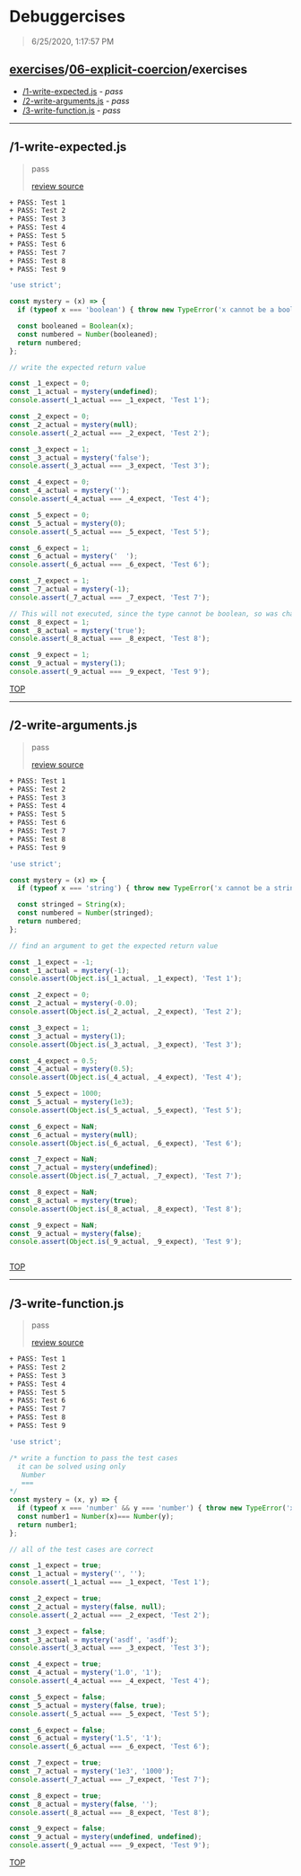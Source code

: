 # Debuggercises 

> 6/25/2020, 1:17:57 PM 

## [exercises](../../README.md)/[06-explicit-coercion](../README.md)/exercises 

- [/1-write-expected.js](#1-write-expectedjs) - _pass_ 
- [/2-write-arguments.js](#2-write-argumentsjs) - _pass_ 
- [/3-write-function.js](#3-write-functionjs) - _pass_ 
---

## /1-write-expected.js 

> pass 
>
> [review source](../../../exercises/06-explicit-coercion/exercises/1-write-expected.js)

```txt
+ PASS: Test 1
+ PASS: Test 2
+ PASS: Test 3
+ PASS: Test 4
+ PASS: Test 5
+ PASS: Test 6
+ PASS: Test 7
+ PASS: Test 8
+ PASS: Test 9
```

```js
'use strict';

const mystery = (x) => {
  if (typeof x === 'boolean') { throw new TypeError('x cannot be a boolean'); }

  const booleaned = Boolean(x);
  const numbered = Number(booleaned);
  return numbered;
};

// write the expected return value

const _1_expect = 0;
const _1_actual = mystery(undefined);
console.assert(_1_actual === _1_expect, 'Test 1');

const _2_expect = 0;
const _2_actual = mystery(null);
console.assert(_2_actual === _2_expect, 'Test 2');

const _3_expect = 1;
const _3_actual = mystery('false');
console.assert(_3_actual === _3_expect, 'Test 3');

const _4_expect = 0;
const _4_actual = mystery('');
console.assert(_4_actual === _4_expect, 'Test 4');

const _5_expect = 0;
const _5_actual = mystery(0);
console.assert(_5_actual === _5_expect, 'Test 5');

const _6_expect = 1;
const _6_actual = mystery('  ');
console.assert(_6_actual === _6_expect, 'Test 6');

const _7_expect = 1;
const _7_actual = mystery(-1);
console.assert(_7_actual === _7_expect, 'Test 7');

// This will not executed, since the type cannot be boolean, so was changed to string
const _8_expect = 1; 
const _8_actual = mystery('true');
console.assert(_8_actual === _8_expect, 'Test 8');

const _9_expect = 1;
const _9_actual = mystery(1);
console.assert(_9_actual === _9_expect, 'Test 9');


```

[TOP](#debuggercises)

---

## /2-write-arguments.js 

> pass 
>
> [review source](../../../exercises/06-explicit-coercion/exercises/2-write-arguments.js)

```txt
+ PASS: Test 1
+ PASS: Test 2
+ PASS: Test 3
+ PASS: Test 4
+ PASS: Test 5
+ PASS: Test 6
+ PASS: Test 7
+ PASS: Test 8
+ PASS: Test 9
```

```js
'use strict';

const mystery = (x) => {
  if (typeof x === 'string') { throw new TypeError('x cannot be a string'); }

  const stringed = String(x);
  const numbered = Number(stringed);
  return numbered;
};

// find an argument to get the expected return value

const _1_expect = -1;
const _1_actual = mystery(-1);
console.assert(Object.is(_1_actual, _1_expect), 'Test 1');

const _2_expect = 0;
const _2_actual = mystery(-0.0);
console.assert(Object.is(_2_actual, _2_expect), 'Test 2');

const _3_expect = 1;
const _3_actual = mystery(1);
console.assert(Object.is(_3_actual, _3_expect), 'Test 3');

const _4_expect = 0.5;
const _4_actual = mystery(0.5);
console.assert(Object.is(_4_actual, _4_expect), 'Test 4');

const _5_expect = 1000;
const _5_actual = mystery(1e3);
console.assert(Object.is(_5_actual, _5_expect), 'Test 5');

const _6_expect = NaN;
const _6_actual = mystery(null);
console.assert(Object.is(_6_actual, _6_expect), 'Test 6');

const _7_expect = NaN;
const _7_actual = mystery(undefined);
console.assert(Object.is(_7_actual, _7_expect), 'Test 7');

const _8_expect = NaN;
const _8_actual = mystery(true);
console.assert(Object.is(_8_actual, _8_expect), 'Test 8');

const _9_expect = NaN;
const _9_actual = mystery(false);
console.assert(Object.is(_9_actual, _9_expect), 'Test 9');



```

[TOP](#debuggercises)

---

## /3-write-function.js 

> pass 
>
> [review source](../../../exercises/06-explicit-coercion/exercises/3-write-function.js)

```txt
+ PASS: Test 1
+ PASS: Test 2
+ PASS: Test 3
+ PASS: Test 4
+ PASS: Test 5
+ PASS: Test 6
+ PASS: Test 7
+ PASS: Test 8
+ PASS: Test 9
```

```js
'use strict';

/* write a function to pass the test cases
  it can be solved using only
   Number
   ===
*/
const mystery = (x, y) => {
  if (typeof x === 'number' && y === 'number') { throw new TypeError('x cannot be a string'); }
  const number1 = Number(x)=== Number(y);
  return number1;
};

// all of the test cases are correct

const _1_expect = true;
const _1_actual = mystery('', '');
console.assert(_1_actual === _1_expect, 'Test 1');

const _2_expect = true;
const _2_actual = mystery(false, null);
console.assert(_2_actual === _2_expect, 'Test 2');

const _3_expect = false;
const _3_actual = mystery('asdf', 'asdf');
console.assert(_3_actual === _3_expect, 'Test 3');

const _4_expect = true;
const _4_actual = mystery('1.0', '1');
console.assert(_4_actual === _4_expect, 'Test 4');

const _5_expect = false;
const _5_actual = mystery(false, true);
console.assert(_5_actual === _5_expect, 'Test 5');

const _6_expect = false;
const _6_actual = mystery('1.5', '1');
console.assert(_6_actual === _6_expect, 'Test 6');

const _7_expect = true;
const _7_actual = mystery('1e3', '1000');
console.assert(_7_actual === _7_expect, 'Test 7');

const _8_expect = true;
const _8_actual = mystery(false, '');
console.assert(_8_actual === _8_expect, 'Test 8');

const _9_expect = false;
const _9_actual = mystery(undefined, undefined);
console.assert(_9_actual === _9_expect, 'Test 9');


```

[TOP](#debuggercises)


